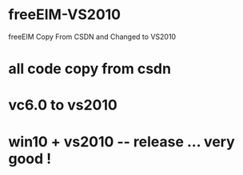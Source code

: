 # freeEIM-VS2010
freeEIM Copy From CSDN and Changed to VS2010 

# all code copy from csdn

# vc6.0 to vs2010  

# win10 + vs2010 -- release ... very good !
